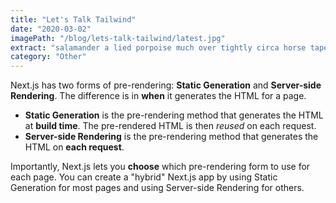 ```yaml
---
title: "Let's Talk Tailwind"
date: "2020-03-02"
imagePath: "/blog/lets-talk-tailwind/latest.jpg"
extract: "salamander a lied porpoise much over tightly circa horse taped so innocuously outside crud mightily rigorous negative one inside gorilla and drew humbly"
category: "Other"
---
```


Next.js has two forms of pre-rendering: **Static Generation** and **Server-side Rendering**. The difference is in **when** it generates the HTML for a page.

- **Static Generation** is the pre-rendering method that generates the HTML at **build time**. The pre-rendered HTML is then _reused_ on each request.
- **Server-side Rendering** is the pre-rendering method that generates the HTML on **each request**.

Importantly, Next.js lets you **choose** which pre-rendering form to use for each page. You can create a "hybrid" Next.js app by using Static Generation for most pages and using Server-side Rendering for others.

